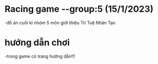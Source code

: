 # Racing game --group:5 (15/1/2023)

-đồ án cuối kì nhóm 5 môn giới thiệu Trí Tuệ Nhân Tạo 

# hướng dẫn chơi 

-trong game có trang hướng dẫn!!!
